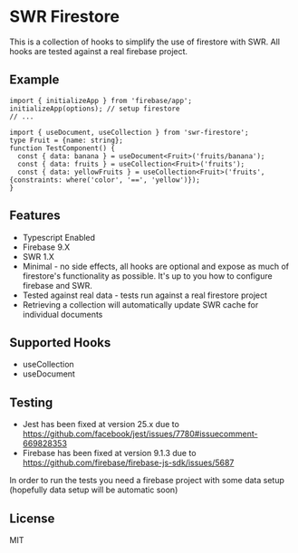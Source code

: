 # SWR Firestore

This is a collection of hooks to simplify the use of firestore with SWR. All hooks are tested against a real firebase project.

## Example

```
import { initializeApp } from 'firebase/app';
initializeApp(options); // setup firestore
// ...

import { useDocument, useCollection } from 'swr-firestore';
type Fruit = {name: string};
function TestComponent() {
  const { data: banana } = useDocument<Fruit>('fruits/banana');
  const { data: fruits } = useCollection<Fruit>('fruits');
  const { data: yellowFruits } = useCollection<Fruit>('fruits', {constraints: where('color', '==', 'yellow')});
}
```

## Features

- Typescript Enabled
- Firebase 9.X
- SWR 1.X
- Minimal - no side effects, all hooks are optional and expose as much of firestore's functionality as possible. It's up to you how to configure firebase and SWR.
- Tested against real data - tests run against a real firestore project
- Retrieving a collection will automatically update SWR cache for individual documents

## Supported Hooks

- useCollection
- useDocument

## Testing

- Jest has been fixed at version 25.x due to https://github.com/facebook/jest/issues/7780#issuecomment-669828353
- Firebase has been fixed at version 9.1.3 due to https://github.com/firebase/firebase-js-sdk/issues/5687

In order to run the tests you need a firebase project with some data setup (hopefully data setup will be automatic soon)

## License

MIT
